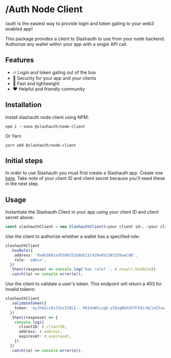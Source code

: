# /Auth Node Client

/auth is the easiest way to provide login and token gating to your web3 enabled app!

This package provides a client to Slashauth to use from your node backend. Authorize any wallet within your app with a single API call.

## Features

- 🔥 Login and token gating out of the box
- 🔑 Security for your app and your clients
- 💨 Fast and lightweight
- ❤️ Helpful and friendly community

## Installation

Install slashauth node client using NPM:

`npm i --save @slashauth/node-client`

Or Yarn

`yarn add @slashauth/node-client`

## Initial steps

In order to use Slashauth you must first create a Slashauth app. Create one [here](https://app.slashauth.xyz). Take note of your client ID and client secret because you'll need these in the next step.

## Usage

Instantiate the Slashauth Client in your app using your client ID and client secret above:

```ts
const slashauthClient = new SlashauthClient(<your client id>, <your client secret>);
```

Use the client to authorize whether a wallet has a specified role:

```ts
slashauthClient
  .hasRole({
    address: '0xAb5801a7D398351b8bE11C439e05C5B3259aeC9B',
    role: 'admin',
  })
  .then((response) => console.log('has role? ', r.result.hasRole))
  .catch((e) => console.error(e));
```

Use the client to validate a user's token. This endpoint will return a 403 for invalid tokens:

```ts
slashauthClient
  .validateToken({
    token: 'eyJhbGciOiJSUzI1NiI...R814nN5izqQ-y1OzgNUXSDfF3d1rWjloZ3sw',
  })
  .then((response) => {
    console.log({
      clientID: r.clientID,
      address: r.address,
      expiresAt: r.expiresAt,
    })
  })
  .catch((e) => console.error(e));
```
